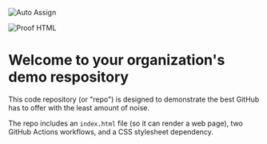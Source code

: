 ![Auto Assign](https://github.com/sample9945/demo-repository/actions/workflows/auto-assign.yml/badge.svg)

![Proof HTML](https://github.com/sample9945/demo-repository/actions/workflows/proof-html.yml/badge.svg)

# Welcome to your organization's demo respository
This code repository (or "repo") is designed to demonstrate the best GitHub has to offer with the least amount of noise.

The repo includes an `index.html` file (so it can render a web page), two GitHub Actions workflows, and a CSS stylesheet dependency.
